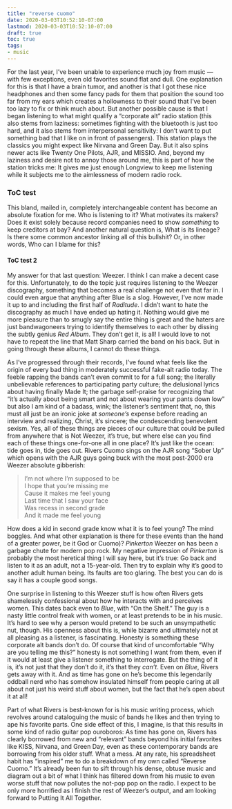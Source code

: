 ```yaml
---
title: "reverse cuomo"
date: 2020-03-03T10:52:10-07:00
lastmod: 2020-03-03T10:52:10-07:00
draft: true
toc: true
tags: 
- music
---
```

For the last year, I’ve been unable to experience much joy from music — with few exceptions, even old favorites sound flat and dull. One explanation for this is that I have a brain tumor, and another is that I got these nice headphones and then some fancy pads for them that position the sound too far from my ears which creates a hollowness to their sound that I’ve been too lazy to fix or think much about. But another possible cause is that I began listening to what might qualify a “corporate alt” radio station (this also stems from laziness: sometimes fighting with the bluetooth is just too hard, and it also stems from interpersonal sensitivity: I don’t want to put something bad that I like on in front of passengers). This station plays the classics you might expect like Nirvana and Green Day. But it also spins newer acts like Twenty One Pilots, AJR, and MISSIO. And, beyond my laziness and desire not to annoy those around me, this is part of how the station tricks me: It gives me just enough Longview to keep me listening while it subjects me to the aimlessness of modern radio rock.

<!--more-->

### ToC test

This bland, mailed in, completely interchangeable content has become an absolute fixation for me. Who is listening to it? What motivates its makers? Does it exist solely because record companies need to show *something* to keep creditors at bay? And another natural question is, What is its lineage? Is there some common ancestor linking all of this bullshit? Or, in other words, Who can I blame for this?

#### ToC test 2

My answer for that last question: Weezer. I think I can make a decent case for this. Unfortunately, to do the topic just requires listening to the Weezer discography, something that becomes a real challenge not even that far in. I could even argue that anything after Blue is a slog. However, I’ve now made it up to and including the first half of *Raditude*. I didn’t want to hate the discography as much I have ended up hating it. Nothing would give me more pleasure than to smugly say the entire thing is great and the haters are just bandwagoneers trying to identify themselves to each other by dissing the subtly genius *Red Album*. They don’t get it, is all! I would love to not have to repeat the line that Matt Sharp carried the band on his back. But in going through these albums, I cannot do these things.

As I’ve progressed through their records, I’ve found what feels like the origin of every bad thing in moderately successful fake-alt radio today. The feeble rapping the bands can’t even commit to for a full song; the literally unbelievable references to participating party culture; the delusional lyrics about having finally Made It; the garbage self-praise for recognizing that “it’s actually about being smart and not about wearing your pants down low” but also I am kind of a badass, wink; the listener’s sentiment that, no, this must all just be an ironic joke at *someone’s* expense before reading an interview and realizing, Christ, it’s sincere; the condescending benevolent sexism. Yes, all of these things are pieces of our culture that could be pulled from anywhere that is Not Weezer, it’s true, but where else can you find each of these things one-for-one all in one place? It’s just like the ocean: tide goes in, tide goes out. Rivers Cuomo sings on the AJR song “Sober Up” which opens with the AJR guys going buck with the most post-2000 era Weezer absolute gibberish: 

> I’m not where I’m supposed to be  
> I hope that you’re missing me  
> Cause it makes me feel young  
> Last time that I saw your face  
> Was recess in second grade  
> And it made me feel young  

How does a kid in second grade know what it is to feel young? The mind boggles. And what other explanation is there for these events than the hand of a greater power, be it God or Cuomo)? *Pinkerton* Weezer on has been a garbage chute for modern pop rock. My negative impression of *Pinkerton* is probably the most heretical thing I will say here, but it’s true: Go back and listen to it as an adult, not a 15-year-old. Then try to explain why it’s good to another adult human being. Its faults are too glaring. The best you can do is say it has a couple good songs.

One surprise in listening to this Weezer stuff is how often Rivers gets shamelessly confessional about how he interacts with and perceives women. This dates back even to *Blue*, with “On the Shelf.” The guy is a nasty little control freak with women, or at least pretends to be in his music. It’s hard to see why a person would pretend to be such an unsympathetic nut, though. His openness about this is, while bizarre and ultimately not at all pleasing as a listener, is fascinating. Honesty is something these corporate alt bands don’t do. Of course that kind of uncomfortable “Why are you telling me this?” honesty is not something I want from them, even if it would at least give a listener something to interrogate. But the thing of it is, it’s not just that they don’t do it, it’s that they *can’t*. Even on *Blue*, Rivers gets away with it. And as time has gone on he’s become this legendarily oddball nerd who has somehow insulated himself from people caring at all about not just his weird stuff about women, but the fact that he’s open about it at all! 

Part of what Rivers is best-known for is his music writing process, which revolves around cataloguing the music of bands he likes and then trying to ape his favorite parts. One side effect of this, I imagine, is that this results in some kind of radio guitar pop ouroboros: As time has gone on, Rivers has clearly borrowed from new and “relevant” bands beyond his initial favorites like KISS, Nirvana, and Green Day, even as these contemporary bands are borrowing from his older stuff. What a mess. At any rate, his spreadsheet habit has “inspired” me to do a breakdown of my own called “Reverse Cuomo.” It’s already been fun to sift through his dense, obtuse music and diagram out a bit of what I think has filtered down from his music to even worse stuff that now pollutes the not-pop pop on the radio. I expect to be only more horrified as I finish the rest of Weezer’s output, and am looking forward to Putting It All Together.
